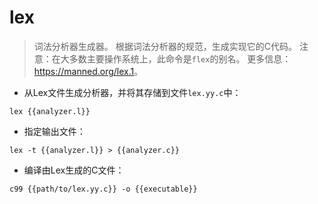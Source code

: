 # lex

> 词法分析器生成器。
> 根据词法分析器的规范，生成实现它的C代码。
> 注意：在大多数主要操作系统上，此命令是`flex`的别名。
> 更多信息：<https://manned.org/lex.1>。

- 从Lex文件生成分析器，并将其存储到文件`lex.yy.c`中：

`lex {{analyzer.l}}`

- 指定输出文件：

`lex -t {{analyzer.l}} > {{analyzer.c}}`

- 编译由Lex生成的C文件：

`c99 {{path/to/lex.yy.c}} -o {{executable}}`